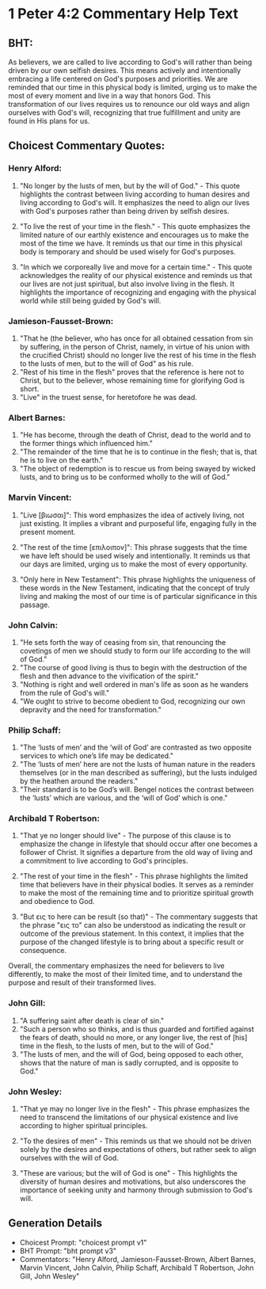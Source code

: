 # 1 Peter 4:2 Commentary Help Text

## BHT:
As believers, we are called to live according to God's will rather than being driven by our own selfish desires. This means actively and intentionally embracing a life centered on God's purposes and priorities. We are reminded that our time in this physical body is limited, urging us to make the most of every moment and live in a way that honors God. This transformation of our lives requires us to renounce our old ways and align ourselves with God's will, recognizing that true fulfillment and unity are found in His plans for us.

## Choicest Commentary Quotes:
### Henry Alford:
1. "No longer by the lusts of men, but by the will of God." - This quote highlights the contrast between living according to human desires and living according to God's will. It emphasizes the need to align our lives with God's purposes rather than being driven by selfish desires.

2. "To live the rest of your time in the flesh." - This quote emphasizes the limited nature of our earthly existence and encourages us to make the most of the time we have. It reminds us that our time in this physical body is temporary and should be used wisely for God's purposes.

3. "In which we corporeally live and move for a certain time." - This quote acknowledges the reality of our physical existence and reminds us that our lives are not just spiritual, but also involve living in the flesh. It highlights the importance of recognizing and engaging with the physical world while still being guided by God's will.

### Jamieson-Fausset-Brown:
1. "That he (the believer, who has once for all obtained cessation from sin by suffering, in the person of Christ, namely, in virtue of his union with the crucified Christ) should no longer live the rest of his time in the flesh to the lusts of men, but to the will of God" as his rule.
2. "Rest of his time in the flesh" proves that the reference is here not to Christ, but to the believer, whose remaining time for glorifying God is short.
3. "Live" in the truest sense, for heretofore he was dead.

### Albert Barnes:
1. "He has become, through the death of Christ, dead to the world and to the former things which influenced him."
2. "The remainder of the time that he is to continue in the flesh; that is, that he is to live on the earth."
3. "The object of redemption is to rescue us from being swayed by wicked lusts, and to bring us to be conformed wholly to the will of God."

### Marvin Vincent:
1. "Live [βιωσαι]": This word emphasizes the idea of actively living, not just existing. It implies a vibrant and purposeful life, engaging fully in the present moment.

2. "The rest of the time [επιλοιπον]": This phrase suggests that the time we have left should be used wisely and intentionally. It reminds us that our days are limited, urging us to make the most of every opportunity.

3. "Only here in New Testament": This phrase highlights the uniqueness of these words in the New Testament, indicating that the concept of truly living and making the most of our time is of particular significance in this passage.

### John Calvin:
1. "He sets forth the way of ceasing from sin, that renouncing the covetings of men we should study to form our life according to the will of God."
2. "The course of good living is thus to begin with the destruction of the flesh and then advance to the vivification of the spirit."
3. "Nothing is right and well ordered in man's life as soon as he wanders from the rule of God's will."
4. "We ought to strive to become obedient to God, recognizing our own depravity and the need for transformation."

### Philip Schaff:
1. "The ‘lusts of men’ and the ‘will of God’ are contrasted as two opposite services to which one’s life may be dedicated."
2. "The ‘lusts of men’ here are not the lusts of human nature in the readers themselves (or in the man described as suffering), but the lusts indulged by the heathen around the readers."
3. "Their standard is to be God’s will. Bengel notices the contrast between the ‘lusts’ which are various, and the ‘will of God’ which is one."

### Archibald T Robertson:
1. "That ye no longer should live" - The purpose of this clause is to emphasize the change in lifestyle that should occur after one becomes a follower of Christ. It signifies a departure from the old way of living and a commitment to live according to God's principles.

2. "The rest of your time in the flesh" - This phrase highlights the limited time that believers have in their physical bodies. It serves as a reminder to make the most of the remaining time and to prioritize spiritual growth and obedience to God.

3. "But εις το here can be result (so that)" - The commentary suggests that the phrase "εις το" can also be understood as indicating the result or outcome of the previous statement. In this context, it implies that the purpose of the changed lifestyle is to bring about a specific result or consequence.

Overall, the commentary emphasizes the need for believers to live differently, to make the most of their limited time, and to understand the purpose and result of their transformed lives.

### John Gill:
1. "A suffering saint after death is clear of sin."
2. "Such a person who so thinks, and is thus guarded and fortified against the fears of death, should no more, or any longer live, the rest of [his] time in the flesh, to the lusts of men, but to the will of God."
3. "The lusts of men, and the will of God, being opposed to each other, shows that the nature of man is sadly corrupted, and is opposite to God."

### John Wesley:
1. "That ye may no longer live in the flesh" - This phrase emphasizes the need to transcend the limitations of our physical existence and live according to higher spiritual principles.

2. "To the desires of men" - This reminds us that we should not be driven solely by the desires and expectations of others, but rather seek to align ourselves with the will of God.

3. "These are various; but the will of God is one" - This highlights the diversity of human desires and motivations, but also underscores the importance of seeking unity and harmony through submission to God's will.


## Generation Details
- Choicest Prompt: "choicest prompt v1"
- BHT Prompt: "bht prompt v3"
- Commentators: "Henry Alford, Jamieson-Fausset-Brown, Albert Barnes, Marvin Vincent, John Calvin, Philip Schaff, Archibald T Robertson, John Gill, John Wesley"
